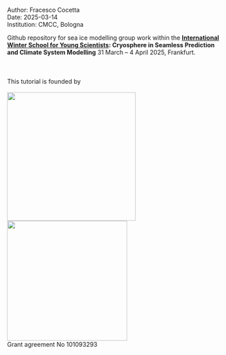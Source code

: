 Author: Fracesco Cocetta <br>
Date: 2025-03-14  
Institution: CMCC, Bologna  

Github repository for sea ice modelling group work within the [**International Winter School for Young Scientists**](https://www.uni-frankfurt.de/158506041/Winter_School___Cryosphere_in_Seamless_Prediction_and_Climate_System_Modelling?)**: Cryosphere in Seamless Prediction and Climate System Modelling**
31 March – 4 April 2025, Frankfurt. 
<br>
<br>
<br>
<br>
This tutorial is founded by<br>
<br>
<img src="https://www.imt-atlantique.fr/sites/default/files/styles/w292noagrandissement/public/projetderecherche/Edito%20Model-Lab.png?itok=ClyZaNrX" width="300">
<img src="https://s3.amazonaws.com/resumator/customer_20200915130155_8HA19PA6VHIGHXM4/logos/20201001134925_CMCCorizzontaleCOLORE_BLU.png" width="280"> <br>
Grant agreement No 101093293
<br>
<br>
<br>
<br>
